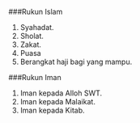 ###Rukun Islam
1. Syahadat.
2. Sholat.
3. Zakat.
4. Puasa
5. Berangkat haji bagi yang mampu. 


###Rukun Iman
1. Iman kepada Alloh SWT.
2. Iman kepada Malaikat.
3. Iman kepada Kitab.
